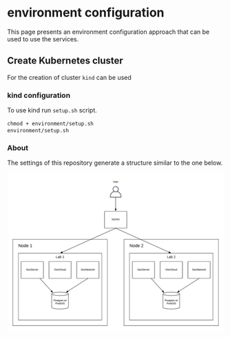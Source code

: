 # environment configuration

This page presents an environment configuration approach that can be used to use the services.

## Create Kubernetes cluster

For the creation of cluster `kind` can be used


### kind configuration

To use kind run `setup.sh` script.


```shell
chmod + environment/setup.sh
environment/setup.sh
```

### About

The settings of this repository generate a structure similar to the one below.

![](imgs/arch.png)
